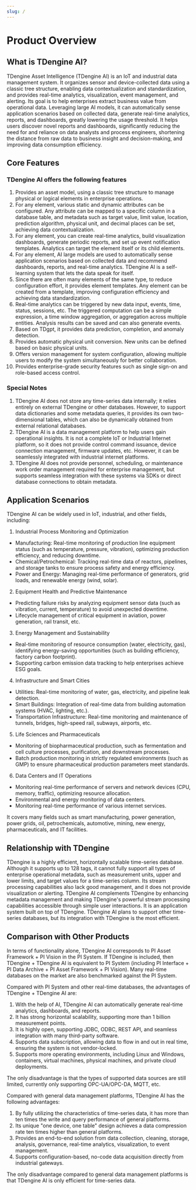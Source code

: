 ```yaml
---
slug: /
---
```


# Product Overview

## What is TDengine AI?

TDengine Asset Intelligence (TDengine AI) is an IoT and industrial data management system. It organizes sensor and device-collected data using a classic tree structure, enabling data contextualization and standardization, and provides real-time analytics, visualization, event management, and alerting. Its goal is to help enterprises extract business value from operational data. Leveraging large AI models, it can automatically sense application scenarios based on collected data, generate real-time analytics, reports, and dashboards, greatly lowering the usage threshold. It helps users discover novel reports and dashboards, significantly reducing the need for and reliance on data analysts and process engineers, shortening the distance from raw data to business insight and decision-making, and improving data consumption efficiency.

## Core Features

### TDengine AI offers the following features

1. Provides an asset model, using a classic tree structure to manage physical or logical elements in enterprise operations.
2. For any element, various static and dynamic attributes can be configured. Any attribute can be mapped to a specific column in a database table, and metadata such as target value, limit value, location, prediction algorithm, physical unit, and decimal places can be set, achieving data contextualization.
3. For any element, you can create real-time analytics, build visualization dashboards, generate periodic reports, and set up event notification templates. Analytics can target the element itself or its child elements.
4. For any element, AI large models are used to automatically sense application scenarios based on collected data and recommend dashboards, reports, and real-time analytics. TDengine AI is a self-learning system that lets the data speak for itself.
5. Since there are often many elements of the same type, to reduce configuration effort, it provides element templates. Any element can be created from a template, improving configuration efficiency and achieving data standardization.
6. Real-time analytics can be triggered by new data input, events, time, status, sessions, etc. The triggered computation can be a simple expression, a time window aggregation, or aggregation across multiple entities. Analysis results can be saved and can also generate events.
7. Based on TDgpt, it provides data prediction, completion, and anomaly detection.
8. Provides automatic physical unit conversion. New units can be defined based on basic physical units.
9. Offers version management for system configuration, allowing multiple users to modify the system simultaneously for better collaboration.
10. Provides enterprise-grade security features such as single sign-on and role-based access control.

### Special Notes

1. TDengine AI does not store any time-series data internally; it relies entirely on external TDengine or other databases. However, to support data dictionaries and some metadata queries, it provides its own two-dimensional tables, which can also be dynamically obtained from external relational databases.
2. TDengine AI is a data management platform to help users gain operational insights. It is not a complete IoT or Industrial Internet platform, so it does not provide control command issuance, device connection management, firmware updates, etc. However, it can be seamlessly integrated with industrial internet platforms.
3. TDengine AI does not provide personnel, scheduling, or maintenance work order management required for enterprise management, but supports seamless integration with these systems via SDKs or direct database connections to obtain metadata.

## Application Scenarios

TDengine AI can be widely used in IoT, industrial, and other fields, including:

1. Industrial Process Monitoring and Optimization

- Manufacturing: Real-time monitoring of production line equipment status (such as temperature, pressure, vibration), optimizing production efficiency, and reducing downtime.
- Chemical/Petrochemical: Tracking real-time data of reactors, pipelines, and storage tanks to ensure process safety and energy efficiency.
- Power and Energy: Managing real-time performance of generators, grid loads, and renewable energy (wind, solar).

2. Equipment Health and Predictive Maintenance

- Predicting failure risks by analyzing equipment sensor data (such as vibration, current, temperature) to avoid unexpected downtime.
- Lifecycle management of critical equipment in aviation, power generation, rail transit, etc.

3. Energy Management and Sustainability

- Real-time monitoring of resource consumption (water, electricity, gas), identifying energy-saving opportunities (such as building efficiency, factory carbon footprint).
- Supporting carbon emission data tracking to help enterprises achieve ESG goals.

4. Infrastructure and Smart Cities

- Utilities: Real-time monitoring of water, gas, electricity, and pipeline leak detection.
- Smart Buildings: Integration of real-time data from building automation systems (HVAC, lighting, etc.).
- Transportation Infrastructure: Real-time monitoring and maintenance of tunnels, bridges, high-speed rail, subways, airports, etc.

5. Life Sciences and Pharmaceuticals

- Monitoring of biopharmaceutical production, such as fermentation and cell culture processes, purification, and downstream processes.
- Batch production monitoring in strictly regulated environments (such as GMP) to ensure pharmaceutical production parameters meet standards.

6. Data Centers and IT Operations

- Monitoring real-time performance of servers and network devices (CPU, memory, traffic), optimizing resource allocation.
- Environmental and energy monitoring of data centers.
- Monitoring real-time performance of various internet services.

It covers many fields such as smart manufacturing, power generation, power grids, oil, petrochemicals, automotive, mining, new energy, pharmaceuticals, and IT facilities.

## Relationship with TDengine

TDengine is a highly efficient, horizontally scalable time-series database. Although it supports up to 128 tags, it cannot fully support all types of enterprise operational metadata, such as measurement units, upper and lower limits, and target values for a time-series column. Its stream processing capabilities also lack good management, and it does not provide visualization or alerting. TDengine AI complements TDengine by enhancing metadata management and making TDengine's powerful stream processing capabilities accessible through simple user interactions. It is an application system built on top of TDengine. TDengine AI plans to support other time-series databases, but its integration with TDengine is the most efficient.

## Comparison with Other Products

In terms of functionality alone, TDengine AI corresponds to PI Asset Framework + PI Vision in the PI System. If TDengine is included, then TDengine + TDengine AI is equivalent to PI System (including PI Interface + PI Data Archive + PI Asset Framework + PI Vision). Many real-time databases on the market are also benchmarked against the PI System.

Compared with PI System and other real-time databases, the advantages of TDengine + TDengine AI are:

1. With the help of AI, TDengine AI can automatically generate real-time analytics, dashboards, and reports.
2. It has strong horizontal scalability, supporting more than 1 billion measurement points.
3. It is highly open, supporting JDBC, ODBC, REST API, and seamless integration with many third-party software.
4. Supports data subscription, allowing data to flow in and out in real time, ensuring the system is not vendor-locked.
5. Supports more operating environments, including Linux and Windows, containers, virtual machines, physical machines, and private cloud deployments.

The only disadvantage is that the types of supported data sources are still limited, currently only supporting OPC-UA/OPC-DA, MQTT, etc.

Compared with general data management platforms, TDengine AI has the following advantages:

1. By fully utilizing the characteristics of time-series data, it has more than ten times the write and query performance of general platforms.
2. Its unique "one device, one table" design achieves a data compression rate ten times higher than general platforms.
3. Provides an end-to-end solution from data collection, cleaning, storage, analysis, governance, real-time analytics, visualization, to event management.
4. Supports configuration-based, no-code data acquisition directly from industrial gateways.

The only disadvantage compared to general data management platforms is that TDengine AI is only efficient for time-series data.